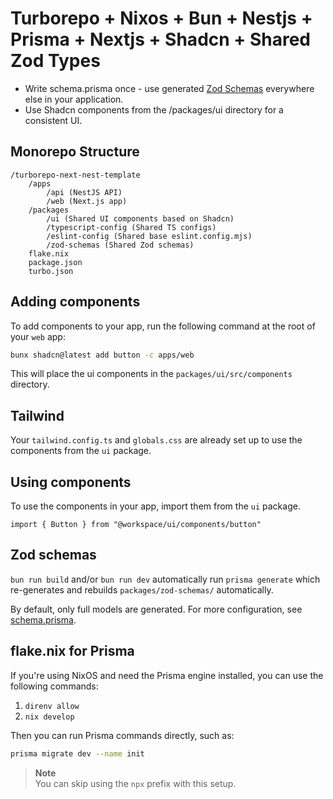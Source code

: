 # **Turborepo + Nixos + Bun + Nestjs + Prisma + Nextjs + Shadcn + Shared Zod Types**

- Write schema.prisma once - use generated [Zod Schemas](./packages/zod-schemas/README.md) everywhere else in your application.
- Use Shadcn components from the /packages/ui directory for a consistent UI.
## **Monorepo Structure**
```
/turborepo-next-nest-template
    /apps
        /api (NestJS API)
        /web (Next.js app)
    /packages
        /ui (Shared UI components based on Shadcn)
        /typescript-config (Shared TS configs)
        /eslint-config (Shared base eslint.config.mjs)
        /zod-schemas (Shared Zod schemas)
    flake.nix
    package.json
    turbo.json
```

## Adding components

To add components to your app, run the following command at the root of your `web` app:

```bash
bunx shadcn@latest add button -c apps/web
```

This will place the ui components in the `packages/ui/src/components` directory.

## Tailwind

Your `tailwind.config.ts` and `globals.css` are already set up to use the components from the `ui` package.

## Using components

To use the components in your app, import them from the `ui` package.

```tsx
import { Button } from "@workspace/ui/components/button"
```
## Zod schemas
`bun run build` and/or `bun run dev` automatically run `prisma generate` which re-generates and rebuilds `packages/zod-schemas/` automatically.

By default, only full models are generated. For more configuration, see [schema.prisma](./apps/api/prisma/schema.prisma).

## **flake.nix for Prisma**

If you're using NixOS and need the Prisma engine installed, you can use the following commands:

1. `direnv allow`
2. `nix develop`

Then you can run Prisma commands directly, such as:

```bash
prisma migrate dev --name init
```
> **Note**  
>You can skip using the `npx` prefix with this setup.